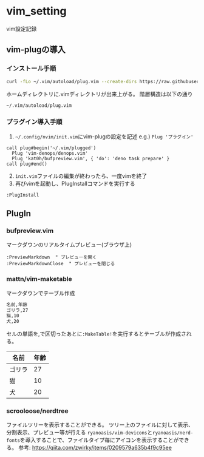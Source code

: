 # vim_setting
vim設定記録

## vim-plugの導入
### インストール手順
```bash
curl -fLo ~/.vim/autoload/plug.vim --create-dirs https://raw.githubusercontent.com/junegunn/vim-plug/master/plug.vim
```

ホームディレクトリに.vimディレクトリが出来上がる。
階層構造は以下の通り
```bash
~/.vim/autoload/plug.vim
```

### プラグイン導入手順
1. `~/.config/nvim/init.vim`にvim-plugの設定を記述 e.g.) `Plug 'プラグイン'`
```vim
call plug#begin('~/.vim/plugged')
  Plug 'vim-denops/denops.vim'
  Plug 'kat0h/bufpreview.vim', { 'do': 'deno task prepare' }
call plug#end()
```
2. `init.vim`ファイルの編集が終わったら、一度vimを終了
3. 再びvimを起動し、PlugInstallコマンドを実行する
```vim
:PlugInstall
```

## PlugIn
### bufpreview.vim
マークダウンのリアルタイムプレビュー(ブラウザ上)
```vim
:PreviewMarkdown  " プレビューを開く
:PreviewMarkdownClose  " プレビューを閉じる
```

### mattn/vim-maketable
マークダウンでテーブル作成

```md
名前,年齢
ゴリラ,27
猫,10
犬,20
```
セルの単語を,で区切ったあとに`:MakeTable!`を実行するとテーブルが作成される。

|名前  |年齢|
|------|----|
|ゴリラ|27  |
|猫    |10  |
|犬    |20  |

### scrooloose/nerdtree
ファイルツリーを表示することができる。
ツリー上のファイルに対して表示、分割表示、プレビュー等が行える
`ryanoasis/vim-devicons`と`ryanoasis/nerd-fonts`を導入することで、ファイルタイプ毎にアイコンを表示することができる。
参考: https://qiita.com/zwirky/items/0209579a635b4f9c95ee
